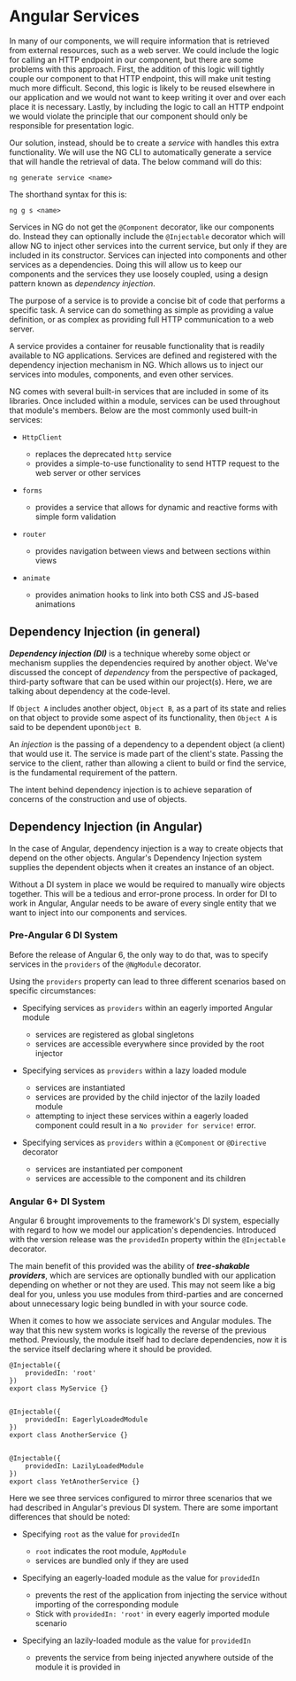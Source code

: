 # Angular Services

In many of our components, we will require information that is retrieved from external resources, such as a web server. We could include the logic for calling an HTTP endpoint in our component, but there are some problems with this approach. First, the addition of this logic will tightly couple our component to that HTTP endpoint, this will make unit testing much more difficult. Second, this logic is likely to be reused elsewhere in our application and we would not want to keep writing it over and over each place it is necessary. Lastly, by including the logic to call an HTTP endpoint we would violate the principle that our component should only be responsible for presentation logic.

Our solution, instead, should be to create a *service* with handles this extra functionality. We will use the NG CLI to automatically generate a service that will handle the retrieval of data. The below command will do this:

    ng generate service <name>

The shorthand syntax for this is:

    ng g s <name>

Services in NG do not get the `@Component` decorator, like our components do. Instead they can optionally include the `@Injectable` decorator which will allow NG to inject other services into the current service, but only if they are included in its constructor. Services can injected into components and other services as a dependencies. Doing this will allow us to keep our components and the services they use loosely coupled, using a design pattern known as *dependency injection*.

The purpose of a service is to provide a concise bit of code that performs a specific task. A service can do something as simple as providing a value definition, or as complex as providing full HTTP communication to a web server.

A service provides a container for reusable functionality that is readily available to NG applications. Services are defined and registered with the dependency injection mechanism in NG. Which allows us to inject our services into modules, components, and even other services.

NG comes with several built-in services that are included in some of its libraries. Once included within a module, services can be used throughout that module's members. Below are the most commonly used built-in services:

* `HttpClient`
    * replaces the deprecated `http` service
    * provides a simple-to-use functionality to send HTTP request to the web server or other services

* `forms`
    * provides a service that allows for dynamic and reactive forms with simple form validation

* `router`
    * provides navigation between views and between sections within views

* `animate`
    * provides animation hooks to link into both CSS and JS-based animations

## Dependency Injection (in general)

***Dependency injection (DI)*** is a technique whereby some object or mechanism supplies the dependencies required by another object. We've discussed the concept of _dependency_ from the perspective of packaged, third-party software that can be used within our project(s). Here, we are talking about dependency at the code-level. 

If `Object A` includes another object, `Object B`, as a part of its state and relies on that object to provide some aspect of its functionality, then `Object A` is said to be dependent upon`Object B`. 

An _injection_ is the passing of a dependency to a dependent object (a client) that would use it. The service is made part of the client's state. Passing the service to the client, rather than allowing a client to build or find the service, is the fundamental requirement of the pattern.

The intent behind dependency injection is to achieve separation of concerns of the construction and use of objects.

## Dependency Injection (in Angular)

In the case of Angular, dependency injection is a way to create objects that depend on the other objects. Angular's Dependency Injection system supplies the dependent objects when it creates an instance of an object.

Without a DI system in place we would be required to manually wire objects together. This will be a tedious and error-prone process. In order for DI to work in Angular, Angular needs to be aware of every single entity that we want to inject into our components and services.


### Pre-Angular 6 DI System

Before the release of Angular 6, the only way to do that, was to specify services in the `providers` of the `@NgModule` decorator.

Using the `providers` property can lead to three different scenarios based on specific circumstances:

- Specifying services as `providers` within an eagerly imported Angular module
    - services are registered as global singletons
    - services are accessible everywhere since provided by the root injector
    
- Specifying services as `providers` within a lazy loaded module
    - services are instantiated
    - services are provided by the child injector of the lazily loaded module
    - attempting to inject these services within a eagerly loaded component could result in a `No provider for service!` error.

- Specifying services as `providers` within a `@Component` or `@Directive` decorator
    - services are instantiated per component
    - services are accessible to the component and its children


### Angular 6+ DI System

Angular 6 brought improvements to the framework's DI system, especially with regard to how we model our application's dependencies. Introduced with the version release was the `providedIn` property within the `@Injectable` decorator. 

The main benefit of this provided was the ability of ***tree-shakable providers***, which are services are optionally bundled with our application depending on whether or not they are used. This may not seem like a big deal for you, unless you use modules from third-parties and are concerned about unnecessary logic being bundled in with your source code.

When it comes to how we associate services and Angular modules. The way that this new system works is logically the reverse of the previous method. Previously, the module itself had to declare dependencies, now it is the service itself declaring where it should be provided.

    @Injectable({
        providedIn: 'root'
    })
    export class MyService {}


    @Injectable({
        providedIn: EagerlyLoadedModule
    })
    export class AnotherService {}


    @Injectable({
        providedIn: LazilyLoadedModule
    })
    export class YetAnotherService {}

Here we see three services configured to mirror three scenarios that we had described in Angular's previous DI system. There are some important differences that should be noted:

- Specifying `root` as the value for `providedIn`
    - `root` indicates the root module, `AppModule`
    - services are bundled only if they are used
    
- Specifying an eagerly-loaded module as the value for `providedIn`
    - prevents the rest of the application from injecting the service without importing of the corresponding module
    - Stick with `providedIn: 'root'` in every eagerly imported module scenario

- Specifying an lazily-loaded module as the value for `providedIn`
    - prevents the service from being injected anywhere outside of the module it is provided in
